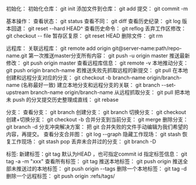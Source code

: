 初始化：
	初始化仓库： git init
	添加文件到仓库： git add <file>
	提交： git commit -m <message>
	
基本操作：
	查看状态： git status
	查看不同： git diff <file>
	查看历史纪录： git log
	版本回退： git reset --hard HEAD^ 
	查看历史命令： git reflog
	丢弃工作区修改： git checkout -- file
	暂存区复原： git reset HEAD <file>
	删除文件： git rm
	
远程库：
	关联远程库： git remote add origin git@server-name:path/repo-name.git
	第一次推送master分支所有内容： git push -u origin master
	推送最新修改： git push origin master 
	查看远程库信息： git remote -v
	本地推动分支： git push origin branch-name
		若推送失败先抓取远程的新提交： git pull
	在本地创建和远程分支对应的分支： git checkout -b branch-name origin/branch-name (名称最好一致)
	建立本地分支和远程分支的关联： git branch --set-upstream branch-name origin/branch-name
	从远程抓取分支： git pull
	把本地未 push 的分叉提交历史整理成直线： git rebase

分支：
	查看分支： git branch
	创建分支： git branch <name>
	切换分支： git checkout <name>
	创建+切换分支： git checkout -b <name>
	合并分支到当前分支： git merge <name>
	删除分支： git branch -d <name>
	分支冲突解决方案： 把 git 合并失败的文件手动编辑为我们希望的内容，再提交。
	查看分支合并图： git log --graph
	隐藏工作现场： git stash
	恢复工作现场： git stash pop
	丢弃未合并过的分支： git branch -D <name>

标签:
	新建标签：git tag <tagname> 默认为HEAD ，也可指定commit id 
	指定标签信息： git tag -a <tagname> -m "xxx"
	查看所有标签： git tag
	推送本地标签： git push origin <tagname>
	推送全部未推送过的本地标签： git push origin --tags
	删除一个本地标签： git tag -d <tagname>
	删除一个远程标签： git push origin :refs/tags/<tagname>

